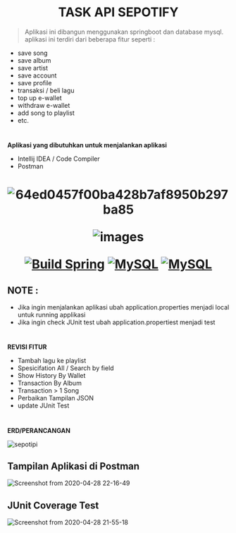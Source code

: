 

<h1 style="text-align:center">TASK API SEPOTIFY</h1>


> Aplikasi ini dibangun menggunakan springboot dan database mysql. aplikasi ini terdiri dari beberapa fitur seperti : 
- save song
- save album
- save artist
- save account
- save profile
- transaksi / beli lagu
- top up e-wallet
- withdraw e-wallet
- add song to playlist
- etc.

#

**Aplikasi yang dibutuhkan untuk menjalankan aplikasi**
- Intellij IDEA / Code Compiler
- Postman

#

<h1 style="text-align:center">


![64ed0457f00ba428b7af8950b297ba85](https://user-images.githubusercontent.com/51896991/80504393-3f1da680-899d-11ea-82b7-2b07bffd0797.png)


![images](https://user-images.githubusercontent.com/51896991/80504460-59578480-899d-11ea-817f-abb3a62e48bc.png)


[![Build Spring](https://img.shields.io/badge/SPRING-V.2.2.6-green)](https://travis-ci.org/badges/badgerbadgerbadger) [![MySQL](https://img.shields.io/badge/MySQL-V.14.14-orange)](https://coveralls.io/r/badges/badgerbadgerbadger)
[![MySQL](https://img.shields.io/badge/Postman-v.latest-red)](https://coveralls.io/r/badges/badgerbadgerbadger)


## NOTE :
- Jika ingin menjalankan aplikasi ubah application.properties menjadi local untuk running applikasi
- Jika ingin check JUnit test ubah application.propertiest menjadi test
#



**REVISI FITUR**
- Tambah lagu ke playlist
- Spesicifation All / Search by field
- Show History By Wallet
- Transaction By Album
- Transaction > 1 Song
- Perbaikan Tampilan JSON
- update JUnit Test

#

**ERD/PERANCANGAN**

![sepotipi](https://user-images.githubusercontent.com/51896991/80502636-172d4380-899b-11ea-8fd8-58c9170cb2e5.png)

## Tampilan Aplikasi di Postman

![Screenshot from 2020-04-28 22-16-49](https://user-images.githubusercontent.com/51896991/80505057-09c58880-899e-11ea-97f1-a7086478cdff.png)


## JUnit Coverage Test
![Screenshot from 2020-04-28 21-55-18](https://user-images.githubusercontent.com/51896991/80502551-fd8bfc00-899a-11ea-8d0a-5091ef64a73e.png)
